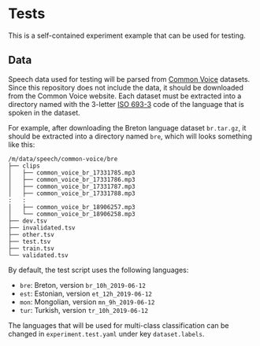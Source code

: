 # Tests

This is a self-contained experiment example that can be used for testing.

## Data

Speech data used for testing will be parsed from [Common Voice](https://voice.mozilla.org/en/datasets) datasets.
Since this repository does not include the data, it should be downloaded from the Common Voice website.
Each dataset must be extracted into a directory named with the 3-letter [ISO 693-3](https://iso639-3.sil.org/code_tables/639/data) code of the language that is spoken in the dataset.

For example, after downloading the Breton language dataset `br.tar.gz`, it should be extracted into a directory named `bre`, which will looks something like this:
```
/m/data/speech/common-voice/bre
├── clips
│   ├── common_voice_br_17331785.mp3
│   ├── common_voice_br_17331786.mp3
│   ├── common_voice_br_17331787.mp3
│   ├── common_voice_br_17331788.mp3
:   :
│   ├── common_voice_br_18906257.mp3
│   └── common_voice_br_18906258.mp3
├── dev.tsv
├── invalidated.tsv
├── other.tsv
├── test.tsv
├── train.tsv
└── validated.tsv
```

By default, the test script uses the following languages:

* `bre`: Breton, version `br_10h_2019-06-12`
* `est`: Estonian, version `et_12h_2019-06-12`
* `mon`: Mongolian, version `mn_9h_2019-06-12`
* `tur`: Turkish, version `tr_10h_2019-06-12`

The languages that will be used for multi-class classification can be changed in `experiment.test.yaml` under key `dataset.labels`.
